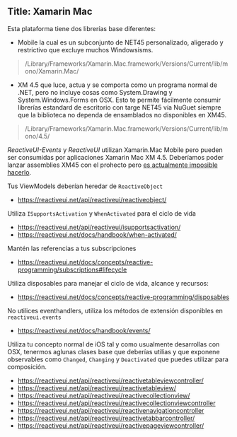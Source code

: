 Title: Xamarin Mac
----

Esta plataforma tiene dos librerías base diferentes:

* Mobile la cual es un subconjunto de NET45 personalizado, aligerado y restrictivo que excluye muchos Windowsisms.

> /Library/Frameworks/Xamarin.Mac.framework/Versions/Current/lib/mono/Xamarin.Mac/

* XM 4.5 que luce, actua y se comporta como un programa normal de .NET, pero no incluye cosas como System.Drawing y System.Windows.Forms en OSX. Esto te permite fácilmente consumir librerías estandard de escritorio con targe NET45 vía NuGuet siempre que la biblioteca no dependa de ensamblados no disponibles en XM45.

> /Library/Frameworks/Xamarin.Mac.framework/Versions/Current/lib/mono/4.5/

_ReactiveUI-Events_ y _ReactiveUI_ utilizan Xamarin.Mac Mobile pero pueden ser consumidas por aplicaciones Xamarin Mac XM 4.5. Deberíamos poder lanzar assemblies XM45 con el prohecto pero [es actualmente imposible hacerlo](https://github.com/NuGet/Home/issues/2662).

Tus ViewModels deberían heredar de `ReactiveObject`

- https://reactiveui.net/api/reactiveui/reactiveobject/

Utiliza `ISupportsActivation` y `WhenActivated` para el ciclo de vida

- https://reactiveui.net/api/reactiveui/isupportsactivation/
- https://reactiveui.net/docs/handbook/when-activated/

Mantén las referencias a tus subscripciones

- https://reactiveui.net/docs/concepts/reactive-programming/subscriptions#lifecycle

Utiliza disposables para manejar el ciclo de vida, alcance y recursos:

- https://reactiveui.net/docs/concepts/reactive-programming/disposables

No utilices eventhandlers, utiliza los métodos de extensión disponibles en `reactiveui.events`

- https://reactiveui.net/docs/handbook/events/

Utiliza tu concepto normal de iOS tal y como usualmente desarrollas con OSX, tenermos aglunas clases base que deberías utilias y que exponene observables como `Changed`, `Changing` y `Deactivated` que puedes utilizar para composición.

- https://reactiveui.net/api/reactiveui/reactivetableviewcontroller/
- https://reactiveui.net/api/reactiveui/reactivetableview/
- https://reactiveui.net/api/reactiveui/reactivecollectionview/
- https://reactiveui.net/api/reactiveui/reactivecollectionviewcontroller
- https://reactiveui.net/api/reactiveui/reactivenavigationcontroller
- https://reactiveui.net/api/reactiveui/reactivetabbarcontroller/
- https://reactiveui.net/api/reactiveui/reactivepageviewcontroller/
